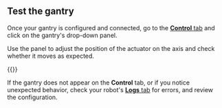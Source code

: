 ## Test the gantry

Once your gantry is configured and connected, go to the [**Control** tab](/manage/fleet/robots/#control) and click on the gantry's drop-down panel.

Use the panel to adjust the position of the actuator on the axis and check whether it moves as expected.

{{<imgproc src="/components/gantry/gantry-control-tab.png" resize="450x" declaredimensions=true alt="Gantry control panel.">}}

If the gantry does not appear on the **Control** tab, or if you notice unexpected behavior, check your robot's [**Logs** tab](/manage/fleet/robots/#logs) for errors, and review the configuration.
